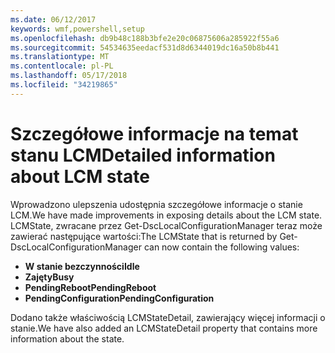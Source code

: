 ```yaml
---
ms.date: 06/12/2017
keywords: wmf,powershell,setup
ms.openlocfilehash: db9b48c188b3bfe2e20c06875606a285922f55a6
ms.sourcegitcommit: 54534635eedacf531d8d6344019dc16a50b8b441
ms.translationtype: MT
ms.contentlocale: pl-PL
ms.lasthandoff: 05/17/2018
ms.locfileid: "34219865"
---
```

# <a name="detailed-information-about-lcm-state"></a><span data-ttu-id="db519-102">Szczegółowe informacje na temat stanu LCM</span><span class="sxs-lookup"><span data-stu-id="db519-102">Detailed information about LCM state</span></span>

<span data-ttu-id="db519-103">Wprowadzono ulepszenia udostępnia szczegółowe informacje o stanie LCM.</span><span class="sxs-lookup"><span data-stu-id="db519-103">We have made improvements in exposing details about the LCM state.</span></span> <span data-ttu-id="db519-104">LCMState, zwracane przez Get-DscLocalConfigurationManager teraz może zawierać następujące wartości:</span><span class="sxs-lookup"><span data-stu-id="db519-104">The LCMState that is returned by Get-DscLocalConfigurationManager can now contain the following values:</span></span>

* <span data-ttu-id="db519-105">**W stanie bezczynności**</span><span class="sxs-lookup"><span data-stu-id="db519-105">**Idle**</span></span>
* <span data-ttu-id="db519-106">**Zajęty**</span><span class="sxs-lookup"><span data-stu-id="db519-106">**Busy**</span></span>
* <span data-ttu-id="db519-107">**PendingReboot**</span><span class="sxs-lookup"><span data-stu-id="db519-107">**PendingReboot**</span></span>
* <span data-ttu-id="db519-108">**PendingConfiguration**</span><span class="sxs-lookup"><span data-stu-id="db519-108">**PendingConfiguration**</span></span>

<span data-ttu-id="db519-109">Dodano także właściwością LCMStateDetail, zawierający więcej informacji o stanie.</span><span class="sxs-lookup"><span data-stu-id="db519-109">We have also added an LCMStateDetail property that contains more information about the state.</span></span>

